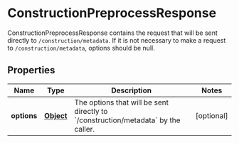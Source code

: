 

# ConstructionPreprocessResponse

ConstructionPreprocessResponse contains the request that will be sent directly to `/construction/metadata`. If it is not necessary to make a request to `/construction/metadata`, options should be null.
## Properties

Name | Type | Description | Notes
------------ | ------------- | ------------- | -------------
**options** | [**Object**](.md) | The options that will be sent directly to &#x60;/construction/metadata&#x60; by the caller. |  [optional]




